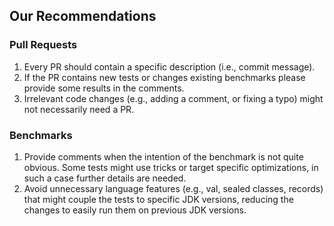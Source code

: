 ## Our Recommendations

### Pull Requests
1. Every PR should contain a specific description (i.e., commit message).
2. If the PR contains new tests or changes existing benchmarks please provide some results in the comments.
3. Irrelevant code changes (e.g., adding a comment, or fixing a typo) might not necessarily need a PR.

### Benchmarks
1. Provide comments when the intention of the benchmark is not quite obvious. Some tests might use tricks or target specific optimizations, in such a case further details are needed.
2. Avoid unnecessary language features (e.g., val, sealed classes, records) that might couple the tests to specific JDK versions, reducing the changes to easily run them on previous JDK versions.